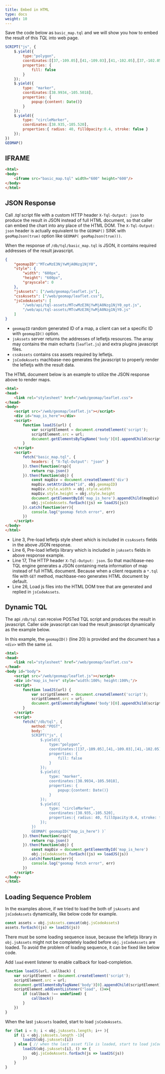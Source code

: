 ```yaml
---
title: Embed in HTML
type: docs
weight: 10
---
```


Save the code below as `basic_map.tql` and we will show you how to embed the result of this *TQL* into web page.

```js
SCRIPT("js", {
    $.yield({
        type:"polygon",
        coordinates:[[37,-109.05],[41,-109.03],[41,-102.05],[37,-102.05]],
        properties: {
            fill: false
        }
    });
    $.yield({
        type: "marker",
        coordinates:[38.9934,-105.5018],
        properties: {
            popup:{content: Date()}
        }
    });
    $.yield({
        type: "circleMarker",
        coordinates:[38.935,-105.520],
        properties:{ radius: 40, fillOpacity:0.4, stroke: false }
    });
})
GEOMAP()
```

## IFRAME

```html {linenos=table,hl_lines=[3],linenostart=1}
<html>
<body>
    <iframe src="basic_map.tql" width="600" height="600"/>
</body>
</html>
```

## JSON Response

Call *.tql* script file with a custom HTTP header `X-Tql-Output: json` 
to produce the result in JSON instead of full HTML document,
so that caller can embed the chart into any place of the HTML DOM.
The `X-Tql-Output: json` header is actually equivalent to the `GEOMAP()` SINK with `geoMapJson(true)` option like `GEOMAP( geoMapJson(true)))`.

When the response of `/db/tql/basic_map.tql` is JSON, it contains required addresses of the result javascript.

```json
{
    "geomapID":"MTcwMzE3NjYwMjA0Nzg1NjY0",
    "style": {
        "width": "600px",
        "height": "600px",
        "grayscale": 0
    },
    "jsAssets": ["/web/geomap/leaflet.js"],
    "cssAssets": ["/web/geomap/leaflet.css"],
	"jsCodeAssets": [
        "/web/api/tql-assets/MTcwMzE3NjYwMjA0Nzg1NjY0_opt.js",
        "/web/api/tql-assets/MTcwMzE3NjYwMjA0Nzg1NjY0.js"
    ]
}
```

- `geomapID` random generated ID of a map, a client can set a specific ID with `geomapID()` option.
- `jsAssets` server returns the addresses of lefletjs resources. The array may contains the main echarts (`leaflet.js`) and extra plugins javascript files.
- `cssAssets` contains css assets required by lefletjs.
- `jsCodeAssets` machbase-neo generates the javascript to properly render the lefletjs with the result data.

The HTML document below is an example to utilize the JSON response above to render maps.

```html {linenos=table,hl_lines=[3,6,17,22,26],linenostart=1}
<html>
<head>
    <link rel="stylesheet" href="/web/geomap/leaflet.css">
</head>
<body>
    <script src="/web/geomap/leaflet.js"></script>
    <div id="map_is_here"></div>
    <script>
        function loadJS(url) {
            var scriptElement = document.createElement('script');
            scriptElement.src = url;
            document.getElementsByTagName('body')[0].appendChild(scriptElement);
        }
    </script>
    <script>
        fetch("basic_map.tql", {
            headers: { "X-Tql-Output": "json" }
        }).then(function(rsp){
            return rsp.json()
        }).then(function(obj) {
            const mapDiv = document.createElement('div')
            mapDiv.setAttribute("id", obj.geomapID)
            mapDiv.style.width = obj.style.width
            mapDiv.style.height = obj.style.height
            document.getElementById('map_is_here').appendChild(mapDiv)
            obj.jsCodeAssets.forEach((js) => loadJS(js))
        }).catch(function(err){
            console.log("geomap fetch error", err)
        })
    </script>
</body>
</html>
```
- Line 3, Pre-load lefletjs style sheet which is included in `cssAssets` fields in the above JSON response.
- Line 6, Pre-load lefletjs library which is included in `jsAssets` fields in above response example.
- Line 17, The HTTP header `X-Tql-Output: json`.
So that machbase-neo TQL engine generates a JSON containing meta information of map instead of full HTML document.
Because when a client requests a `*.tql` file with `GET` method, machbase-neo generates HTML document by default.
- Line 26, Load js files into the HTML DOM tree that are generated and replied in `jsCodeAssets`.


## Dynamic TQL

The api `/db/tql` can receive POSTed TQL script and produces the result in javascript.
Caller side javascript can load the result javascript dynamically as the example below.

In this example, the `geomapID()` (line 20) is provided and the document has a `<div>` with the same `id`.

```html {linenos=table,hl_lines=[3,6,16,40,47],linenostart=1}
<html>
<head>
    <link rel="stylesheet" href="/web/geomap/leaflet.css">
</head>
<body id="body">
    <script src="/web/geomap/leaflet.js"></script>
    <div id="map_is_here" style="width:100%; height:100%;"/>
    <script>
        function loadJS(url) {
            var scriptElement = document.createElement('script');
            scriptElement.src = url;
            document.getElementsByTagName('body')[0].appendChild(scriptElement);
        }
    </script>
    <script>
        fetch("/db/tql", {
            method:"POST", 
            body:`
            SCRIPT("js", {
                $.yield({
                    type:"polygon",
                    coordinates:[[37,-109.05],[41,-109.03],[41,-102.05],[37,-102.05]],
                    properties: {
                        fill: false
                    }
                });
                $.yield({
                    type: "marker",
                    coordinates:[38.9934,-105.5018],
                    properties: {
                        popup:{content: Date()}
                    }
                });
                $.yield({
                    type: "circleMarker",
                    coordinates:[38.935,-105.520],
                    properties:{ radius: 40, fillOpacity:0.4, stroke: false }
                });
            })
            GEOMAP( geomapID("map_is_here") )`
        }).then(function(rsp){
            return rsp.json()
        }).then(function(obj) {
            const mapDiv = document.getElementById('map_is_here')
            obj.jsCodeAssets.forEach((js) => loadJS(js))
        }).catch(function(err){
            console.log("geomap fetch error", err)
        })
    </script>
</body>
</html>
```

## Loading Sequence Problem

In the examples above, if we tried to load the both of `jsAssets` and `jsCodeAssets` dynamically, like below code for example.

```js {linenos=table,linenostart=38}
const assets = obj.jsAssets.concat(obj.jsCodeAssets)
assets.forEach((js) => loadJS(js))
```

There must be some loading sequence issue, because the lefletjs library in `obj.jsAssets` might not be completely loaded 
before `obj.jsCodeAssets` are loaded.
To avoid the problem of loading sequence, it can be fixed like below code.

Add `load` event listener to enable callback for load-completion.

```js {linenos=table,hl_lines=["5-9"],linenostart=6}
function loadJS(url, callback) {
    var scriptElement = document.createElement('script');
    scriptElement.src = url;
    document.getElementsByTagName('body')[0].appendChild(scriptElement);
    scriptElement.addEventListener("load", ()=>{
        if (callback !== undefined) {
            callback()
        }
    })
}
```

When the last `jsAssets` loaded, start to load `jsCodeAssets`.

```js {linenos=table,hl_lines=[4,"6-8"],linenostart=34}
for (let i = 0; i < obj.jsAssets.length; i++ ){
    if (i < obj.jsAssets.length -1){ 
        loadJS(obj.jsAssets[i])
    } else { // when the last asset file is loaded, start to load jsCodeAssets
        loadJS(obj.jsAssets[i], () => {
            obj.jsCodeAssets.forEach(js => loadJS(js)) 
        })
    }
}
```